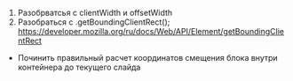 1. Разобрватсья с clientWidth и offsetWidth 
2. Разобраться с .getBoundingClientRect(); https://developer.mozilla.org/ru/docs/Web/API/Element/getBoundingClientRect

- Починить правильный расчет координатов смещения блока внутри контейнера до текущего слайда